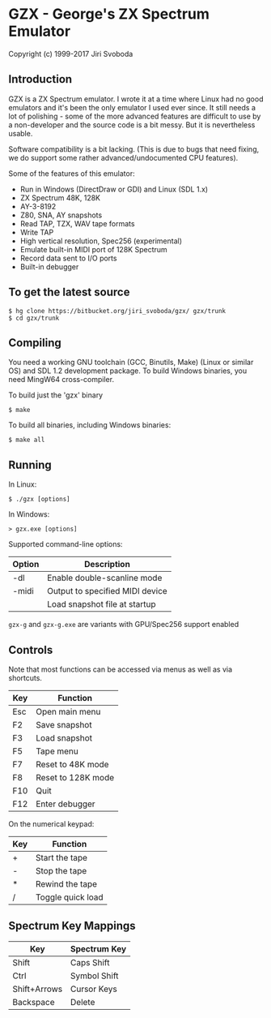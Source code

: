 GZX - George's ZX Spectrum Emulator
===================================
Copyright (c) 1999-2017 Jiri Svoboda

Introduction
------------
GZX is a ZX Spectrum emulator. I wrote it at a time where Linux had no
good emulators and it's been the only emulator I used ever since.
It still needs a lot of polishing - some of the more advanced features
are difficult to use by a non-developer and the source code is a bit
messy. But it is nevertheless usable.

Software compatibility is a bit lacking. (This is due to bugs that need
fixing, we do support some rather advanced/undocumented CPU features).

Some of the features of this emulator:

  * Run in Windows (DirectDraw or GDI) and Linux (SDL 1.x)
  * ZX Spectrum 48K, 128K
  * AY-3-8192
  * Z80, SNA, AY snapshots
  * Read TAP, TZX, WAV tape formats
  * Write TAP
  * High vertical resolution, Spec256 (experimental)
  * Emulate built-in MIDI port of 128K Spectrum
  * Record data sent to I/O ports
  * Built-in debugger

To get the latest source
------------------------

    $ hg clone https://bitbucket.org/jiri_svoboda/gzx/ gzx/trunk
    $ cd gzx/trunk

Compiling
---------

You need a working GNU toolchain (GCC, Binutils, Make) (Linux or similar OS)
and SDL 1.2 development package. To build Windows binaries, you need MingW64
cross-compiler.

To build just the 'gzx' binary

    $ make

To build all binaries, including Windows binaries:

    $ make all

Running
-------

In Linux:

    $ ./gzx [options]

In Windows:

    > gzx.exe [options]

Supported command-line options:

  Option          | Description
  --------------- | -----------
  -dl             | Enable double-scanline mode
  -midi <device>  | Output to specified MIDI device
  <snapshot-file> | Load snapshot file at startup

`gzx-g` and `gzx-g.exe` are variants with GPU/Spec256 support enabled

Controls
--------
Note that most functions can be accessed via menus as well as via shortcuts.

  Key | Function
  --- | --------
  Esc | Open main menu
  F2  | Save snapshot
  F3  | Load snapshot
  F5  | Tape menu
  F7  | Reset to 48K mode
  F8  | Reset to 128K mode
  F10 | Quit
  F12 | Enter debugger

On the numerical keypad:

  Key | Function
  --- | --------
  +   | Start the tape
  -   | Stop the tape
  *   | Rewind the tape
  /   | Toggle quick load

Spectrum Key Mappings
---------------------

  Key          | Spectrum Key
  ------------ | ------------
  Shift        | Caps Shift
  Ctrl         | Symbol Shift
  Shift+Arrows | Cursor Keys
  Backspace    | Delete
